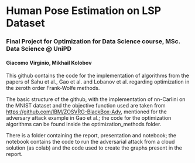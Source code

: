 # Human Pose Estimation on LSP Dataset
### Final Project for Optimization for Data Science course, MSc. Data Science @ UniPD
#### Giacomo Virginio, Mikhail Kolobov

This github contains the code for the implementation of algorithms from the papers of Sahu et al., Gao et al. and Lobanov et al. regarding optimization in the zeroth order Frank-Wolfe methods.

The basic structure of the github, with the implementation of nn-Carlini on the MNIST dataset and the objective function used are taken from https://github.com/IBM/ZOSVRG-BlackBox-Adv, mentioned for the adversary attack example in Gao et al.; the code for the optimization algorithms can be found inside the optimization_methods folder.

There is a folder containing the report, presentation and notebook; the notebook contains the code to run the adversarial attack from a cloud solution (as colab) and the code used to create the graphs present in the report.
